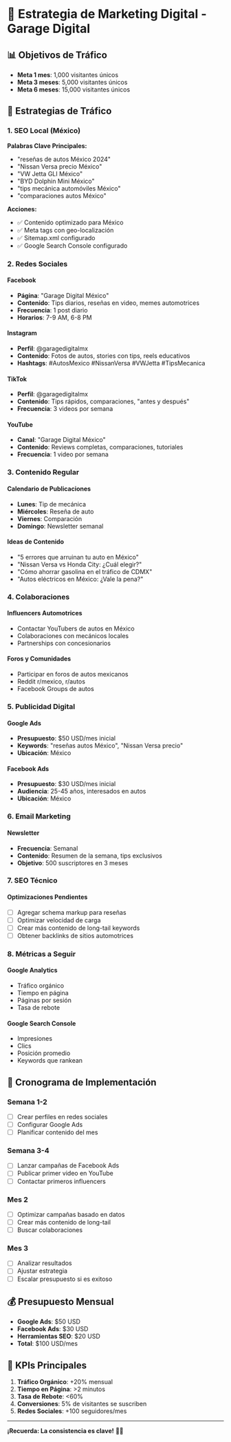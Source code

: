 # 🚀 Estrategia de Marketing Digital - Garage Digital

## 📊 **Objetivos de Tráfico**
- **Meta 1 mes**: 1,000 visitantes únicos
- **Meta 3 meses**: 5,000 visitantes únicos
- **Meta 6 meses**: 15,000 visitantes únicos

## 🎯 **Estrategias de Tráfico**

### **1. SEO Local (México)**
**Palabras Clave Principales:**
- "reseñas de autos México 2024"
- "Nissan Versa precio México"
- "VW Jetta GLI México"
- "BYD Dolphin Mini México"
- "tips mecánica automóviles México"
- "comparaciones autos México"

**Acciones:**
- ✅ Contenido optimizado para México
- ✅ Meta tags con geo-localización
- ✅ Sitemap.xml configurado
- ✅ Google Search Console configurado

### **2. Redes Sociales**

#### **Facebook**
- **Página**: "Garage Digital México"
- **Contenido**: Tips diarios, reseñas en video, memes automotrices
- **Frecuencia**: 1 post diario
- **Horarios**: 7-9 AM, 6-8 PM

#### **Instagram**
- **Perfil**: @garagedigitalmx
- **Contenido**: Fotos de autos, stories con tips, reels educativos
- **Hashtags**: #AutosMexico #NissanVersa #VWJetta #TipsMecanica

#### **TikTok**
- **Perfil**: @garagedigitalmx
- **Contenido**: Tips rápidos, comparaciones, "antes y después"
- **Frecuencia**: 3 videos por semana

#### **YouTube**
- **Canal**: "Garage Digital México"
- **Contenido**: Reviews completas, comparaciones, tutoriales
- **Frecuencia**: 1 video por semana

### **3. Contenido Regular**

#### **Calendario de Publicaciones**
- **Lunes**: Tip de mecánica
- **Miércoles**: Reseña de auto
- **Viernes**: Comparación
- **Domingo**: Newsletter semanal

#### **Ideas de Contenido**
- "5 errores que arruinan tu auto en México"
- "Nissan Versa vs Honda City: ¿Cuál elegir?"
- "Cómo ahorrar gasolina en el tráfico de CDMX"
- "Autos eléctricos en México: ¿Vale la pena?"

### **4. Colaboraciones**

#### **Influencers Automotrices**
- Contactar YouTubers de autos en México
- Colaboraciones con mecánicos locales
- Partnerships con concesionarios

#### **Foros y Comunidades**
- Participar en foros de autos mexicanos
- Reddit r/mexico, r/autos
- Facebook Groups de autos

### **5. Publicidad Digital**

#### **Google Ads**
- **Presupuesto**: $50 USD/mes inicial
- **Keywords**: "reseñas autos México", "Nissan Versa precio"
- **Ubicación**: México

#### **Facebook Ads**
- **Presupuesto**: $30 USD/mes inicial
- **Audiencia**: 25-45 años, interesados en autos
- **Ubicación**: México

### **6. Email Marketing**

#### **Newsletter**
- **Frecuencia**: Semanal
- **Contenido**: Resumen de la semana, tips exclusivos
- **Objetivo**: 500 suscriptores en 3 meses

### **7. SEO Técnico**

#### **Optimizaciones Pendientes**
- [ ] Agregar schema markup para reseñas
- [ ] Optimizar velocidad de carga
- [ ] Crear más contenido de long-tail keywords
- [ ] Obtener backlinks de sitios automotrices

### **8. Métricas a Seguir**

#### **Google Analytics**
- Tráfico orgánico
- Tiempo en página
- Páginas por sesión
- Tasa de rebote

#### **Google Search Console**
- Impresiones
- Clics
- Posición promedio
- Keywords que rankean

## 📅 **Cronograma de Implementación**

### **Semana 1-2**
- [ ] Crear perfiles en redes sociales
- [ ] Configurar Google Ads
- [ ] Planificar contenido del mes

### **Semana 3-4**
- [ ] Lanzar campañas de Facebook Ads
- [ ] Publicar primer video en YouTube
- [ ] Contactar primeros influencers

### **Mes 2**
- [ ] Optimizar campañas basado en datos
- [ ] Crear más contenido de long-tail
- [ ] Buscar colaboraciones

### **Mes 3**
- [ ] Analizar resultados
- [ ] Ajustar estrategia
- [ ] Escalar presupuesto si es exitoso

## 💰 **Presupuesto Mensual**

- **Google Ads**: $50 USD
- **Facebook Ads**: $30 USD
- **Herramientas SEO**: $20 USD
- **Total**: $100 USD/mes

## 🎯 **KPIs Principales**

1. **Tráfico Orgánico**: +20% mensual
2. **Tiempo en Página**: >2 minutos
3. **Tasa de Rebote**: <60%
4. **Conversiones**: 5% de visitantes se suscriben
5. **Redes Sociales**: +100 seguidores/mes

---

**¡Recuerda: La consistencia es clave!** 🚗✨
